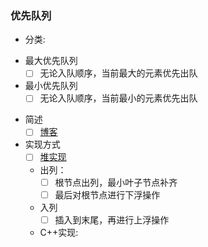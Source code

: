 ### 优先队列

+ 分类:
 - 最大优先队列
   - [ ] 无论入队顺序，当前最大的元素优先出队

 - 最小优先队列
   - [ ] 无论入队顺序，当前最小的元素优先出队

+ 简述
  - [ ] [博客](http://www.sohu.com/a/256022793_478315)

+ 实现方式
  - [ ] [堆实现](https://www.cnblogs.com/chenweichu/articles/5710567.html)
  - 出列：
    - [ ] 根节点出列，最小叶子节点补齐
    - [ ] 最后对根节点进行下浮操作
  - 入列
    - [ ] 插入到末尾，再进行上浮操作
  - C++实现:
  ```C++

     
  ```
